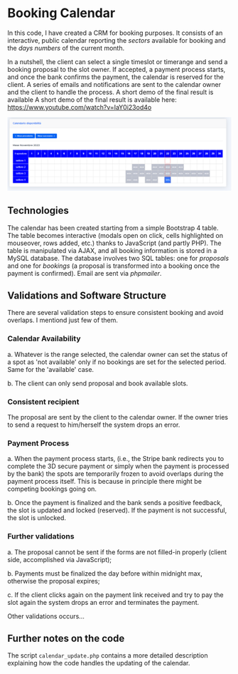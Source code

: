 
# Booking Calendar

In this code, I have created a CRM for booking purposes. It consists of an interactive, public calendar reporting the *sectors* available for booking and the *days numbers* of the current month. 

In a nutshell, the client can select a single timeslot or timerange and send a booking proposal to the slot owner. If accepted, a payment process starts, and once the bank confirms the payment, the calendar is reserved for the client.
A series of emails and notifications are sent to the calendar owner and the client to handle the process. A short demo of the final result is available A short demo of the final result is available here: https://www.youtube.com/watch?v=IaY0i23od4o



<img src="assets/calendar.PNG" width="628"/>


## Technologies

The calendar has been created starting from a simple Bootstrap 4 table. The table becomes interactive (modals open on click, cells highlighted on mouseover, rows added, etc.) thanks to JavaScript (and partly PHP). The table is manipulated via AJAX, and all booking information is stored in a MySQL database. The database involves two SQL tables: one for *proposals* and one for *bookings* (a proposal is transformed into a booking once the payment is confirmed). Email are sent via *phpmailer*.

## Validations and Software Structure

There are several validation steps to ensure consistent booking and avoid overlaps.
I mentiond just few of them.

### Calendar Availability

a. Whatever is the range selected, the calendar owner can set the status of a spot as 'not available' only if no bookings are set for the selected period. Same for the 'available' case. 

b. The client can only send proposal and book available slots. 

### Consistent recipient

The proposal are sent by the client to the calendar owner. If the owner tries to send a request to him/herself the system drops an error. 

### Payment Process

a. When the payment process starts, (i.e., the Stripe bank redirects you to complete the 3D secure payment or simply when the payment is processed by the bank) the spots are temporarily frozen to avoid overlaps during the payment process itself. This is because in principle there might be competing bookings going on.

b. Once the payment is finalized and the bank sends a positive feedback, the slot is updated and locked (reserved). If the payment is not successful, the slot is unlocked.

### Further validations

a. The proposal cannot be sent if the forms are not filled-in properly (client side, accomplished via JavaScript);

b. Payments must be finalized the day before within midnight max, otherwise the proposal expires;  

c. If the client clicks again on the payment link received and try to pay the slot again the system drops an error and terminates the payment.

Other validations occurs...

## Further notes on the code

The script `calendar_update.php` contains a more detailed description explaining how the code handles the updating of the calendar.


